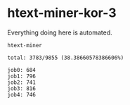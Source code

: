 # htext-miner-kor-3

Everything doing here is automated.

```
htext-miner

total: 3783/9855 (38.38660578386606%)

job0: 684
job1: 796
job2: 741
job3: 816
job4: 746
```